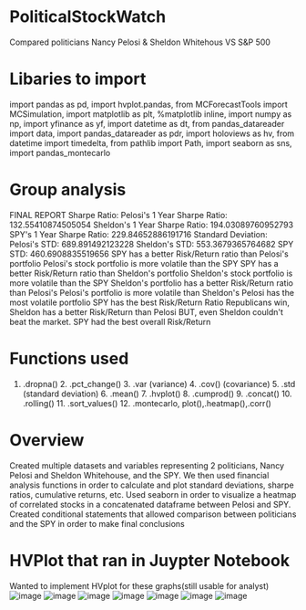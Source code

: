 # PoliticalStockWatch
Compared politicians Nancy Pelosi & Sheldon Whitehous VS S&P 500



# Libaries to import 
import pandas as pd,
import hvplot.pandas,
from MCForecastTools import MCSimulation,
import matplotlib as plt,
%matplotlib inline,
import numpy as np,
import yfinance as yf,
import datetime as dt,
from pandas_datareader import data,
import pandas_datareader as pdr,
import holoviews as hv,
from datetime import timedelta,
from pathlib import Path,
import seaborn as sns,
import pandas_montecarlo









# Group analysis 
FINAL REPORT
Sharpe Ratio:
Pelosi's 1 Year Sharpe Ratio: 132.55410874505054
Sheldon's 1 Year Sharpe Ratio: 194.03089760952793
SPY's 1 Year Sharpe Ratio: 229.84652886191716
Standard Deviation:
Pelosi's STD: 689.891492123228
Sheldon's STD: 553.3679365764682
SPY STD: 460.6908835519656
SPY has a better Risk/Return ratio than Pelosi's portfolio
Pelosi's stock portfolio is more volatile than the SPY
SPY has a better Risk/Return ratio than Sheldon's portfolio
Sheldon's stock portfolio is more volatile than the SPY
Sheldon's portfolio has a better Risk/Return ratio than Pelosi's
Pelosi's portfolio is more volatile than Sheldon's
Pelosi has the most volatile portfolio
SPY has the best Risk/Return Ratio
Republicans win, Sheldon has a better Risk/Return than Pelosi
BUT, even Sheldon couldn't beat the market. SPY had the best overall Risk/Return







# Functions used
1. .dropna()
	2. .pct_change()
	3. .var (variance)
	4. .cov() (covariance)
	5. .std (standard deviation)
	6. .mean()
	7. .hvplot()
	8. .cumprod()
	9. .concat()
	10.  .rolling() 11. .sort_values() 12. .montecarlo, plot(),.heatmap(),.corr()








# Overview 
Created multiple datasets and variables representing 2 politicians, Nancy Pelosi and Sheldon Whitehouse, and the SPY. We then used financial analysis functions in order to calculate and plot standard deviations, sharpe ratios, cumulative returns, etc. Used seaborn in order to visualize a heatmap of correlated stocks in a concatenated dataframe between Pelosi and SPY. Created conditional statements that allowed comparison between politicians and the SPY in order to make final conclusions











# HVPlot that ran in Juypter Notebook

Wanted to implement HVplot for these graphs(still usable for analyst)
![image](https://user-images.githubusercontent.com/106267420/182759056-a2244daa-3151-48c1-8e48-e5a276a90aa1.png)
![image](https://user-images.githubusercontent.com/106267420/182759090-3b19b60f-6697-4667-8871-a5eafa757521.png)
![image](https://user-images.githubusercontent.com/106267420/182759132-72802ab3-2b15-4494-8eeb-86dd8316fae3.png)
![image](https://user-images.githubusercontent.com/106267420/182759195-346cd274-d75e-4f29-aae0-f416bb7af0cc.png)
![image](https://user-images.githubusercontent.com/106267420/182984624-29db8b28-2ce0-45b6-8e70-9feaec8c6e42.png)
![image](https://user-images.githubusercontent.com/106267420/182984966-d9452697-88e4-4094-9269-06fffeb3b13c.png)
![image](https://user-images.githubusercontent.com/106267420/182985008-89b4f9d3-96da-4aee-b5e3-136e2210f80e.png)


